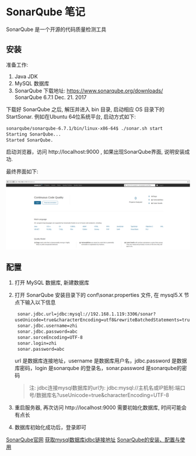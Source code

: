 # SonarQube 笔记

SonarQube 是一个开源的代码质量检测工具

## 安装

准备工作:

1. Java JDK
1. MySQL 数据库
1. SonarQube 下载地址: https://www.sonarqube.org/downloads/ SonarQube 6.7.1 Dec. 21. 2017

下载好 SonarQube 之后, 解压并进入 bin 目录, 启动相应 OS 目录下的 StartSonar. 例如在Ubuntu 64位系统平台, 启动方式如下:

``` shell
sonarqube/sonarqube-6.7.1/bin/linux-x86-64$ ./sonar.sh start
Starting SonarQube...
Started SonarQube.
```

启动浏览器，访问 http://localhost:9000 , 如果出现SonarQube界面, 说明安装成功.

最终界面如下:

![SonarQube](/_Resource/sonar_01.png)

## 配置

1. 打开 MySQL 数据库, 新建数据库
1. 打开 SonarQube 安装目录下的 conf\sonar.properties 文件, 在 mysql5.X 节点下输入以下信息
   ``` text
    sonar.jdbc.url=jdbc:mysql://192.168.1.119:3306/sonar?useUnicode=true&characterEncoding=utf8&rewriteBatchedStatements=true&useConfigs=maxPerformance
    sonar.jdbc.username=zhi
    sonar.jdbc.password=abc
    sonar.sorceEncoding=UTF-8
    sonar.login=zhi
    sonar.password=abc
   ```

   url 是数据库连接地址，username 是数据库用户名，jdbc.password 是数据库密码，login 是sonarqube 的登录名，sonar.password 是sonarqube的密码

   > 注: jdbc连接mysql数据库的url为:
jdbc:mysql://主机名或IP抵制:端口号/数据库名?useUnicode=true&characterEncoding=UTF-8

1. 重启服务器, 再次访问 http://localhost:9000 需要初始化数据库, 时间可能会有点长
1. 数据库初始化成功后，登录即可


[SonarQube官网](https://www.sonarqube.org/)
[获取mysql数据库jdbc链接地址](https://zhidao.baidu.com/question/305517185565764164.html)
[SonarQube的安装、配置与使用](https://www.cnblogs.com/qiaoyeye/p/5249786.html)
